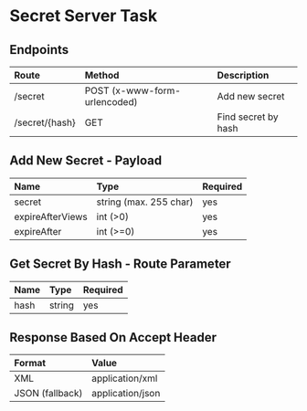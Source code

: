 # Secret Server Task

## Endpoints
| Route | Method | Description |
| :--- | :--- | :--- |
| /secret | POST (x-www-form-urlencoded) | Add new secret |
| /secret/{hash} | GET | Find secret by hash |

## Add New Secret - Payload
| Name | Type | Required |
| :--- | :--- | :--- |
| secret | string (max. 255 char) | yes |
| expireAfterViews | int (>0) | yes |
| expireAfter | int (>=0) | yes |

## Get Secret By Hash - Route Parameter
| Name | Type | Required |
| :--- | :--- | :--- |
| hash | string | yes |

## Response Based On Accept Header
| Format | Value |
| :--- | :--- |
| XML | application/xml |
| JSON (fallback) | application/json |
